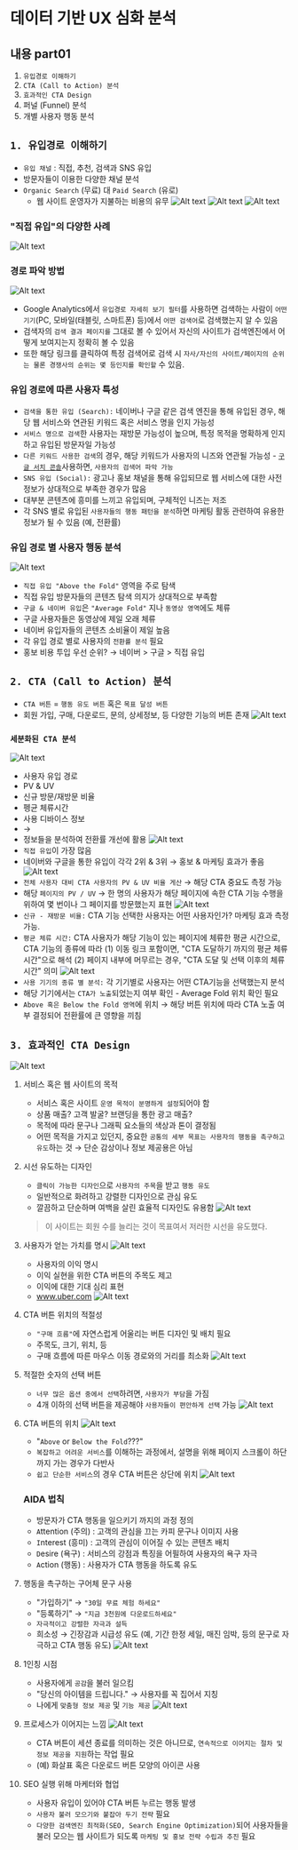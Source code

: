 # 데이터 기반 UX 심화 분석

## 내용 part01
1. `유입경로 이해하기`
2. `CTA (Call to Action) 분석`
3. `효과적인 CTA Design`
4. 퍼널 (Funnel) 분석
5. 개별 사용자 행동 분석

## `1. 유입경로 이해하기`
- `유입 채널` : 직접, 추천, 검색과 SNS 유입
- 방문자들이 이용한 다양한 채널 분석
- `Organic Search` (무료) 대 `Paid Search` (유로)
    - 웹 사이트 운영자가 지불하는 비용의 유무
    ![Alt text](image.png)
    ![Alt text](image-1.png)
    ![Alt text](image-2.png)

### "직접 유입"의 다양한 사례
![Alt text](image-3.png)

### 경로 파악 방법
![Alt text](image-4.png)
- Google Analytics에서 `유입경로 자세히 보기 필터`를 사용하면 검색하는 사람이 `어떤 기기`(PC, 모바일(태블릿, 스마트폰) 등)에서 `어떤 검색어`로 검색했는지 알 수 있음
- 검색자의 `검색 결과 페이지를` 그대로 볼 수 있어서 자신의 사이트가 검색엔진에서 어떻게 보여지는지 정확히 볼 수 있음
- 또한 해당 링크를 클릭하여 특정 검색어로 검색 시 `자사/자신의 사이트/페이지의 순위는 물론 경쟁사의 순위는 몇 등인지를 확인할` 수 있음.

### 유입 경로에 따른 사용자 특성
- `검색을 통한 유입 (Search):` 네이버나 구글 같은 검색 엔진을 통해 유입된 경우, 해당 웹 서비스와 연관된 키워드 혹은 서비스 명을 인지 가능성
- `서비스 명으로 검색`한 사용자는 재방문 가능성이 높으며, 특정 목적을 명확하게 인지하고 유입된 방문자일 가능성
- `다른 키워드 사용한 검색`의 경우, 해당 키워드가 사용자의 니즈와 연관될 가능성 - [`구글 서치 콘솔`](https://search.google.com/search-console/about)사용하면, `사용자의 검색어 파악 가능`
- `SNS 유입 (Social):` 광고나 홍보 채널을 통해 유입되므로 웹 서비스에 대한 사전 정보가 상대적으로 부족한 경우가 많음
- 대부분 콘텐츠에 흥미를 느끼고 유입되며, 구체적인 니즈는 저조
- 각 SNS 별로 유입된 `사용자들의 행동 패턴을 분석`하면 마케팅 활동 관련하여 유용한 정보가 될 수 있음 (예, 전환률)

### 유입 경로 별 사용자 행동 분석
![Alt text](image-5.png)
- `직접 유입 "Above the Fold"` 영역을 주로 탐색
- 직접 유입 방문자들의 콘텐츠 탐색 의지가 상대적으로 부족함
- `구글 & 네이버 유입`은 `"Average Fold"` 지나 `동영상 영역`에도 체류
- 구글 사용자들은 동영상에 제일 오래 체류
- 네이버 유입자들의 콘텐츠 소비율이 제일 높음
- 각 유입 경로 별로 사용자의 `전환률 분석` 필요
- 홍보 비용 투입 우선 순위? &rarr; 네이버 > 구글 > 직접 유입

## `2. CTA (Call to Action) 분석`
- `CTA 버튼` = `행동 유도 버튼` 혹은 `목표 달성 버튼`
- 회원 가입, 구매, 다운로드, 문의, 상세정보, 등 다양한 기능의 버튼 존재
![Alt text](image-6.png)

### `세분화된 CTA 분석`
![Alt text](image-7.png)
- 사용자 유입 경로
- PV & UV
- 신규 방문/재방문 비율
- 펭균 체류시간
- 사용 디바이스 정보
- &rarr;
- 정보들을 분석하여 전환률 개선에 활용
![Alt text](image-8.png)
- `직접 유입`이 가장 많음
- 네이버와 구글을 통한 유입이 각각 2위 & 3위 &rarr; 홍보 & 마케팅 효과가 좋음
![Alt text](image-9.png)
- `전체 사용자 대비 CTA 사용자의 PV & UV 비율 게산` &rarr; 해당 CTA 중요도 측정 가능
- 해당 `페이지의 PV / UV` &rarr; 한 명의 사용자가 해당 페이지에 속한 CTA 기능 수행을 위하여 몇 번이나 그 페이지를 방문했는지 표현
![Alt text](image-10.png)
- `신규 - 재방문 비율:` CTA 기능 선택한 사용자는 어떤 사용자인가? 마케팅 효과 측정 가능.
- `평균 체류 시간:` CTA 사용자가 해당 기능이 있는 페이지에 체류한 평균 시간으로, CTA 기능의 종류에 따라 (1) 이동 링크 포함이면, "CTA 도달하기 까지의 평균 체류 시간"으로 해석 (2) 페이지 내부에 머무르는 경우, "CTA 도달 및 선택 이후의 체류 시간" 의미
![Alt text](image-11.png)
- `사용 기기의 종류 별 분석:` 각 기기별로 사용자는 어떤 CTA기능을 선택했는지 분석
- 해당 기기에서는 `CTA가 노출`되었는지 여부 확인 - Average Fold 위치 확인 필요
- `Above 혹은 Below the Fold 영역`에 위치 &rarr; 해당 버튼 위치에 따라 CTA 노출 여부 결정되어 전환률에 큰 영향을 끼침

## `3. 효과적인 CTA Design`
![Alt text](image-12.png)
1. 서비스 혹은 웹 사이트의 목적
    - 서비스 혹은 사이트 `운영 목적이 분명하게 설정`되어야 함
    - 상품 매출? 고객 발굴? 브랜딩을 통한 광고 매출?
    - 목적에 따라 문구나 그래픽 요소들의 색상과 톤이 결정됨
    - 어떤 목적을 가지고 있던지, 중요한 `공통의 세부 목표는 사용자의 행동을 촉구하고 유도`하는 것 &rarr; 단순 감상이나 정보 제공용은 아님
2. 시선 유도하는 디자인
    - `클릭이 가능한 디자인`으로 `사용자의 주목`을 받고 `행동 유도`
    - 일반적으로 화려하고 강렬한 디자인으로 관심 유도
    - 깔끔하고 단순하며 여백을 살린 효율적 디자인도 유용함
    ![Alt text](image-13.png)
    > 이 사이트는 회원 수를 늘리는 것이 목표여서 저러한 시선을 유도했다. 
3. 사용자가 얻는 가치를 명시
    ![Alt text](image-14.png)
    - 사용자의 이익 명시
    - 이익 실현을 위한 CTA 버튼의 주목도 제고
    - 이익에 대한 기대 심리 표현
    - www.uber.com
    ![Alt text](image-15.png)
4. CTA 버튼 위치의 적절성
    - `"구매 흐름"`에 자연스럽게 어울리는 버튼 디자인 및 배치 필요
    - 주목도, 크기, 위치, 등
    - 구매 흐름에 따른 마우스 이동 경로와의 거리를 최소화
    ![Alt text](image-16.png)
5. 적절한 숫자의 선택 버튼
    - `너무 많은 옵션 중에서 선택`하려면, `사용자가 부담`을 가짐
    - 4개 이하의 선택 버튼을 제공해야 `사용자들이 편안하게 선택` 가능
    ![Alt text](image-17.png)
6. CTA 버튼의 위치
    ![Alt text](image-18.png)
    - "`Above` or `Below the Fold`???"
    - `복잡하고 어려운 서비스`를 이해하는 과정에서, 설명을 위해 페이지 스크롤이 하단까지 가는 경우가 다반사
    - `쉽고 단순한 서비스`의 경우 CTA 버튼은 상단에 위치
    ![Alt text](image-19.png)

    ### AIDA 법칙 
    - 방문자가 CTA 행동을 일으키기 까지의 과정 정의
    - `A`ttention (주의) : 고객의 관심을 끄는 카피 문구나 이미지 사용
    - `I`nterest (흥미) : 고객의 관심이 이어질 수 있는 콘텐츠 배치
    - `D`esire (욕구) : 서비스의 강점과 특징을 어필하여 사용자의 욕구 자극
    - `A`ction (행동) : 사용자가 CTA 행동을 하도록 유도

7. 행동을 촉구하는 구어체 문구 사용
    - "가입하기" &rarr; `"30일 무료 체험 하세요"`
    - "등록하기" &rarr; `"지금 3천원에 다운로드하세요"`
    - `자극적이고 강렬한 자극과 설득`
    - 희소성 &rarr; 긴장감과 시급성 유도 (예, 기간 한정 세일, 매진 임박, 등의 문구로 자극하고 CTA 행동 유도)
    ![Alt text](image-20.png)
8. 1인칭 시점
    - 사용자에게 `공감`을 불러 일으킴
    - "당신의 아이템을 드립니다." &rarr; 사용자를 꼭 집어서 지칭
    - 나에게 `맞춤형 정보 제공` 및 `기능 제공`
    ![Alt text](image-21.png)
9. 프로세스가 이어지는 느낌
    ![Alt text](image-22.png)
    - CTA 버튼이 세션 종료를 의미하는 것은 아니므로, `연속적으로 이어지는 절차 및 정보 제공을 지원`하는 작업 필요
    - (예) 화살표 혹은 다운로드 버튼 모양의 아이콘 사용
10. SEO 실행 위해 마케터와 협업
    - 사용자 유입이 있어야 CTA 버튼 누르는 행동 발생
    - `사용자 불러 모으기와 붙잡아 두기 전략` 필요
    - `다양한 검색엔진 최적화(SEO, Search Engine Optimization)`되어 사용자들을 불러 모으는 웹 사이트가 되도록 `마케팅 및 홍보 전략 수립과 추진` 필요
